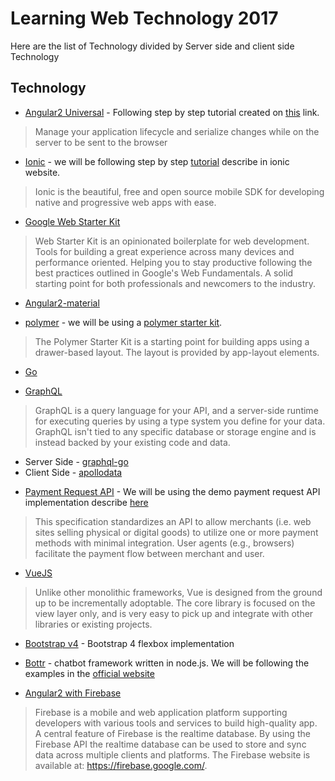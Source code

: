 # Learning Web Technology 2017

Here are the list of Technology divided by Server side and client side Technology

## Technology

* [Angular2 Universal](https://github.com/angular/universal) - Following step by step tutorial created on [this](https://scotch.io/tutorials/server-side-rendering-in-angular-2-with-angular-universal) link.
>Manage your application lifecycle and serialize changes while on the server to be sent to the browser

* [Ionic](http://ionicframework.com/docs/) - we will be following step by step [tutorial](https://ionicframework.com/docs/v2/setup/installation/) describe in ionic website.
>Ionic is the beautiful, free and open source mobile SDK for developing native and progressive web apps with ease.

* [Google Web Starter Kit](https://developers.google.com/web/tools/starter-kit/)
 > Web Starter Kit is an opinionated boilerplate for web development. Tools for building a great experience across many devices and performance oriented. Helping you to stay productive following the best practices outlined in Google's Web Fundamentals. A solid starting point for both professionals and newcomers to the industry.

* [Angular2-material](https://github.com/angular/material2)

* [polymer]() - we will be using a [polymer starter kit](https://developers.google.com/web/tools/polymer-starter-kit/).
> The Polymer Starter Kit is a starting point for building apps using a drawer-based layout. The layout is provided by app-layout elements.

* [Go](https://golang.org/)

* [GraphQL](http://graphql.org/learn/)
>GraphQL is a query language for your API, and a server-side runtime for executing queries by using a type system you define for your data. GraphQL isn't tied to any specific database or storage engine and is instead backed by your existing code and data.
  - Server Side - [graphql-go](https://github.com/graphql-go/graphql)
  - Client Side - [apollodata](http://dev.apollodata.com/react/)

* [Payment Request API](https://www.w3.org/TR/payment-request/) -  We will be using the demo payment request API implementation describe [here](https://mobiforge.com/design-development/mobile-payments-with-the-payment-request-api)
> This specification standardizes an API to allow merchants (i.e. web sites selling physical or digital goods) to utilize one or more payment methods with minimal integration. User agents (e.g., browsers) facilitate the payment flow between merchant and user.

* [VueJS](https://vuejs.org/)
 > Unlike other monolithic frameworks, Vue is designed from the ground up to be incrementally adoptable. The core library is focused on the view layer only, and is very easy to pick up and integrate with other libraries or existing projects.

* [Bootstrap v4](https://v4-alpha.getbootstrap.com/getting-started/introduction/) - Bootstrap 4 flexbox implementation

* [Bottr](https://bottr.co/) - chatbot framework written in node.js. We will be following the examples in the [official website](https://bottr.co/docs.html)

* [Angular2 with Firebase](https://medium.com/codingthesmartway-com-blog/angular-2-firebase-introduction-b4f32e844db2#.s1w5h147o)
> Firebase is a mobile and web application platform supporting developers with various tools and services to build high-quality app. A central feature of Firebase is the realtime database. By using the Firebase API the realtime database can be used to store and sync data across multiple clients and platforms. The Firebase website is available at: https://firebase.google.com/.
